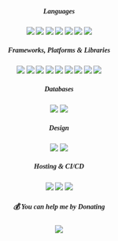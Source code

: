 <!-- Poppins Font Import -->
<link href="https://fonts.googleapis.com/css2?family=Poppins&display=swap" rel="stylesheet">

<div align="center" style="font-family: 'Poppins'">

  <h5>Languages</h5>
  <p>
    <img src="https://img.shields.io/badge/typescript-%23007ACC.svg?style=for-the-badge&logo=typescript&logoColor=white"/>
    <img src="https://img.shields.io/badge/javascript-%23323330.svg?style=for-the-badge&logo=javascript&logoColor=%23F7DF1E"/>
    <img src="https://img.shields.io/badge/kotlin-%237F52FF.svg?style=for-the-badge&logo=kotlin&logoColor=white"/>
    <img src="https://img.shields.io/badge/java-%23ED8B00.svg?style=for-the-badge&logo=openjdk&logoColor=white"/>
    <img src="https://img.shields.io/badge/html5-%23E34F26.svg?style=for-the-badge&logo=html5&logoColor=white"/>
    <img src="https://img.shields.io/badge/css3-%231572B6.svg?style=for-the-badge&logo=css3&logoColor=white"/>
    <img src="https://img.shields.io/badge/c%23-%23239120.svg?style=for-the-badge&logo=csharp&logoColor=white"/>
  </p>

  <h5>Frameworks, Platforms & Libraries</h5>
  <p>
    <img src="https://img.shields.io/badge/.NET-5C2D91?style=for-the-badge&logo=.net&logoColor=white"/>
    <img src="https://img.shields.io/badge/bootstrap-%238511FA.svg?style=for-the-badge&logo=bootstrap&logoColor=white"/>
    <img src="https://img.shields.io/badge/daisyui-5A0EF8?style=for-the-badge&logo=daisyui&logoColor=white"/>
    <img src="https://img.shields.io/badge/node.js-6DA55F?style=for-the-badge&logo=node.js&logoColor=white"/>
    <img src="https://img.shields.io/badge/Next-black?style=for-the-badge&logo=next.js&logoColor=white"/>
    <img src="https://img.shields.io/badge/react-%2320232a.svg?style=for-the-badge&logo=react&logoColor=%2361DAFB"/>
    <img src="https://img.shields.io/badge/radix%20ui-161618.svg?style=for-the-badge&logo=radix-ui&logoColor=white"/>
    <img src="https://img.shields.io/badge/tailwindcss-%2338B2AC.svg?style=for-the-badge&logo=tailwind-css&logoColor=white"/>
    <img src="https://img.shields.io/badge/vite-%23646CFF.svg?style=for-the-badge&logo=vite&logoColor=white"/>
  </p>

  <h5>Databases</h5>
  <p>
    <img src="https://img.shields.io/badge/mysql-4479A1.svg?style=for-the-badge&logo=mysql&logoColor=white"/>
    <img src="https://img.shields.io/badge/Supabase-3ECF8E?style=for-the-badge&logo=supabase&logoColor=white"/>
  </p>

  <h5>Design</h5>
  <p>
    <img src="https://img.shields.io/badge/figma-%23F24E1E.svg?style=for-the-badge&logo=figma&logoColor=white"/>
    <img src="https://img.shields.io/badge/Canva-%2300C4CC.svg?style=for-the-badge&logo=Canva&logoColor=white"/>
  </p>

  <h5>Hosting & CI/CD</h5>
  <p>
    <img src="https://img.shields.io/badge/vercel-%23000000.svg?style=for-the-badge&logo=vercel&logoColor=white"/>
    <img src="https://img.shields.io/badge/git-%23F05033.svg?style=for-the-badge&logo=git&logoColor=white"/>
    <img src="https://img.shields.io/badge/github-%23121011.svg?style=for-the-badge&logo=github&logoColor=white"/>
  </p>

  <h5>💰 You can help me by Donating</h5>
  <p>
    <a href="https://buymeacoffee.com/loreeeenzz">
      <img src="https://img.shields.io/badge/Buy%20Me%20a%20Coffee-ffdd00?style=for-the-badge&logo=buy-me-a-coffee&logoColor=black" />
    </a>
  </p>

</div>
